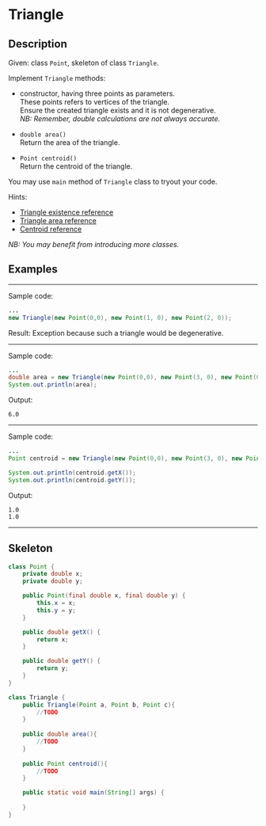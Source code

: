 # Triangle

## Description

Given: class `Point`, skeleton of class `Triangle`.

Implement `Triangle` methods:

* constructor, having three points as parameters.\
    These points refers to vertices of the triangle.\
    Ensure the created triangle exists and it is not degenerative.\
    *NB: Remember, double calculations are not always accurate.*

* `double area()`\
    Return the area of the triangle.
    
* `Point centroid()`\
    Return the centroid of the triangle.  

You may use `main` method of `Triangle` class to tryout your code.

Hints:
* [Triangle existence reference](https://en.wikipedia.org/wiki/Triangle#Existence_of_a_triangle)
* [Triangle area reference](https://en.wikipedia.org/wiki/Triangle#Computing_the_area_of_a_triangle)
* [Centroid reference](https://en.wikipedia.org/wiki/Centroid)

*NB: You may benefit from introducing more classes.*
 
## Examples

---
Sample code:
```java
...
new Triangle(new Point(0,0), new Point(1, 0), new Point(2, 0));
```

Result: Exception because such a triangle would be degenerative.

---
Sample code:
```java
...
double area = new Triangle(new Point(0,0), new Point(3, 0), new Point(0, 4)).area();
System.out.println(area);
```

Output:

```
6.0
```

---
Sample code:
```java
...
Point centroid = new Triangle(new Point(0,0), new Point(3, 0), new Point(0, 3)).centroid();

System.out.println(centroid.getX());
System.out.println(centroid.getY());
```

Output:

```
1.0
1.0
```

---
## Skeleton

```java
class Point {
    private double x;
    private double y;

    public Point(final double x, final double y) {
        this.x = x;
        this.y = y;
    }

    public double getX() {
        return x;
    }

    public double getY() {
        return y;
    }
}
```

```java
class Triangle {
    public Triangle(Point a, Point b, Point c){
        //TODO
    }
    
    public double area(){
        //TODO
    }
    
    public Point centroid(){
        //TODO
    }

    public static void main(String[] args) {
        
    }
}
```